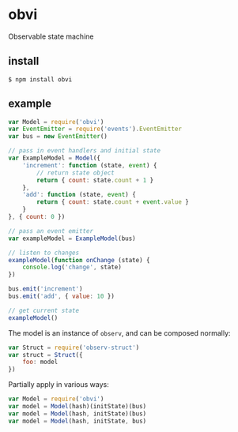 # obvi

Observable state machine

## install

    $ npm install obvi

## example

```js
var Model = require('obvi')
var EventEmitter = require('events').EventEmitter
var bus = new EventEmitter()

// pass in event handlers and initial state
var ExampleModel = Model({
    'increment': function (state, event) {
        // return state object
        return { count: state.count + 1 }
    },
    'add': function (state, event) {
        return { count: state.count + event.value }
    }
}, { count: 0 })

// pass an event emitter
var exampleModel = ExampleModel(bus)

// listen to changes
exampleModel(function onChange (state) {
    console.log('change', state)
})

bus.emit('increment')
bus.emit('add', { value: 10 })

// get current state
exampleModel()
```

The model is an instance of `observ`, and can be composed normally:

```js
var Struct = require('observ-struct')
var struct = Struct({
    foo: model
})
```

Partially apply in various ways:

```js
var Model = require('obvi')
var model = Model(hash)(initState)(bus)
var model = Model(hash, initState)(bus)
var model = Model(hash, initState, bus)
```
